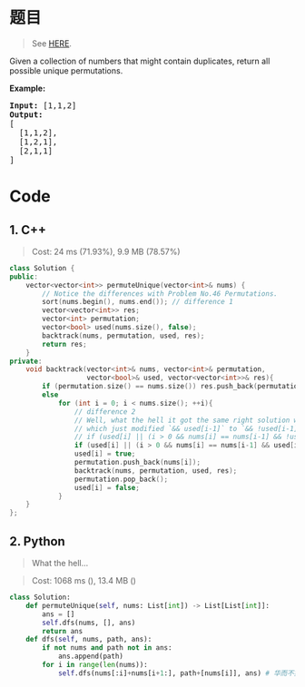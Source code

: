 # 题目

> See [HERE](https://leetcode.com/problems/permutations-ii/).

<div><p>Given a collection of numbers that might contain duplicates, return all possible unique permutations.</p>

<p><strong>Example:</strong></p>

<pre><strong>Input:</strong> [1,1,2]
<strong>Output:</strong>
[
  [1,1,2],
  [1,2,1],
  [2,1,1]
]
</pre>
</div>

# Code

## 1. C++

> Cost: 24 ms (71.93%), 9.9 MB (78.57%)

```cpp
class Solution {
public:
    vector<vector<int>> permuteUnique(vector<int>& nums) {
        // Notice the differences with Problem No.46 Permutations.
        sort(nums.begin(), nums.end()); // difference 1
        vector<vector<int>> res;
        vector<int> permutation;
        vector<bool> used(nums.size(), false);
        backtrack(nums, permutation, used, res);
        return res;
    }
private:
    void backtrack(vector<int>& nums, vector<int>& permutation, 
                   vector<bool>& used, vector<vector<int>>& res){
        if (permutation.size() == nums.size()) res.push_back(permutation);
        else
            for (int i = 0; i < nums.size(); ++i){
                // difference 2
                // Well, what the hell it got the same right solution with a different if statement
                // which just modified `&& used[i-1]` to `&& !used[i-1]`, unexpectedly!
                // if (used[i] || (i > 0 && nums[i] == nums[i-1] && !used[i-1])) continue;
                if (used[i] || (i > 0 && nums[i] == nums[i-1] && used[i-1])) continue;
                used[i] = true;
                permutation.push_back(nums[i]);
                backtrack(nums, permutation, used, res);
                permutation.pop_back();
                used[i] = false;
            }
    }
};
```

## 2. Python

> What the hell...

> Cost: 1068 ms (), 13.4 MB ()

```python
class Solution:
    def permuteUnique(self, nums: List[int]) -> List[List[int]]:
        ans = []
        self.dfs(nums, [], ans)
        return ans
    def dfs(self, nums, path, ans):
        if not nums and path not in ans:
            ans.append(path)
        for i in range(len(nums)):
            self.dfs(nums[:i]+nums[i+1:], path+[nums[i]], ans) # 华而不实
```
